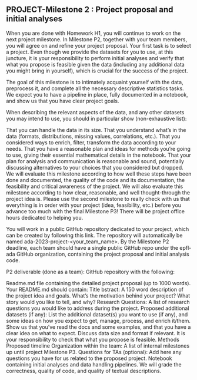 
## PROJECT-Milestone 2 : Project proposal and initial analyses

When you are done with Homework H1, you will continue to work on the next project milestone. In Milestone P2, together with your team members, you will agree on and refine your project proposal. Your first task is to select a project. Even though we provide the datasets for you to use, at this juncture, it is your responsibility to perform initial analyses and verify that what you propose is feasible given the data (including any additional data you might bring in yourself), which is crucial for the success of the project.

The goal of this milestone is to intimately acquaint yourself with the data, preprocess it, and complete all the necessary descriptive statistics tasks. We expect you to have a pipeline in place, fully documented in a notebook, and show us that you have clear project goals.

When describing the relevant aspects of the data, and any other datasets you may intend to use, you should in particular show (non-exhaustive list):

That you can handle the data in its size.
That you understand what’s in the data (formats, distributions, missing values, correlations, etc.).
That you considered ways to enrich, filter, transform the data according to your needs.
That you have a reasonable plan and ideas for methods you’re going to use, giving their essential mathematical details in the notebook.
That your plan for analysis and communication is reasonable and sound, potentially discussing alternatives to your choices that you considered but dropped.
We will evaluate this milestone according to how well these steps have been done and documented, the quality of the code and its documentation, the feasibility and critical awareness of the project. We will also evaluate this milestone according to how clear, reasonable, and well thought-through the project idea is. Please use the second milestone to really check with us that everything is in order with your project (idea, feasibility, etc.) before you advance too much with the final Milestone P3! There will be project office hours dedicated to helping you.

You will work in a public GitHub repository dedicated to your project, which can be created by following this link. The repository will automatically be named ada-2023-project-<your_team_name>. By the Milestone P2 deadline, each team should have a single public GitHub repo under the epfl-ada GitHub organization, containing the project proposal and initial analysis code.

P2 deliverable (done as a team): GitHub repository with the following:

Readme.md file containing the detailed project proposal (up to 1000 words). Your README.md should contain:
Title
bstract: A 150 word description of the project idea and goals. What’s the motivation behind your project? What story would you like to tell, and why?
Research Questions: A list of research questions you would like to address during the project.
Proposed additional datasets (if any): List the additional dataset(s) you want to use (if any), and some ideas on how you expect to get, manage, process, and enrich it/them. Show us that you’ve read the docs and some examples, and that you have a clear idea on what to expect. Discuss data size and format if relevant. It is your responsibility to check that what you propose is feasible.
Methods
Proposed timeline
Organization within the team: A list of internal milestones up until project Milestone P3.
Questions for TAs (optional): Add here any questions you have for us related to the proposed project.
Notebook containing initial analyses and data handling pipelines. We will grade the correctness, quality of code, and quality of textual descriptions.